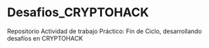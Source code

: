 # Desafios_CRYPTOHACK
Repositorio Actividad de trabajo Práctico: Fin de Ciclo, desarrollando desafíos en CRYPTOHACK
